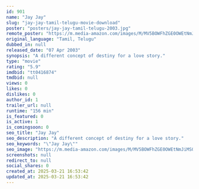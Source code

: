 ```yaml
---
id: 901
name: "Jay Jay"
slug: "jay-jay-tamil-telugu-movie-download"
poster: "posters/jay-jay-tamil-telugu-2003.jpg"
remote_poster: "https://m.media-amazon.com/images/M/MV5BOWFhZGE0OWEtNmJiMS00MTBkLTkzMzItYzgyOTJiY2Q1YjFkXkEyXkFqcGc@._V1_SX300.jpg"
original_language: "Tamil, Telugu"
dubbed_in: null
released_date: "07 Apr 2003"
synopsis: "A different concept of destiny for a love story."
type: "movie"
rating: "5.9"
imdbid: "tt0416874"
tmdbid: null
views: 0
likes: 0
dislikes: 0
author_id: 1
trailer_url: null
runtime: "156 min"
is_featured: 0
is_active: 1
is_comingsoon: 0
seo_title: "Jay Jay"
seo_description: "A different concept of destiny for a love story."
seo_keywords: "\"Jay Jay\""
seo_image: "https://m.media-amazon.com/images/M/MV5BOWFhZGE0OWEtNmJiMS00MTBkLTkzMzItYzgyOTJiY2Q1YjFkXkEyXkFqcGc@._V1_SX300.jpg"
screenshots: null
redirect_to: null
social_shares: 0
created_at: 2025-03-21 16:53:42
updated_at: 2025-03-21 16:53:42
---
```



